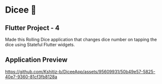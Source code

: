 # Dicee 🎲

## Flutter Project - 4

Made this Rolling Dice application that changes dice number on tapping the dice using Stateful Flutter widgets.


## Application Preview


https://github.com/Kshitiz-b/DiceeApp/assets/95609931/50b49e57-5825-40e7-9360-81cf3fb8128a
